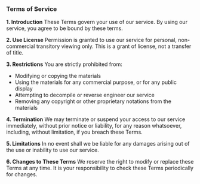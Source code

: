 ### Terms of Service

**1. Introduction**
These Terms govern your use of our service. By using our service, you agree to be bound by these terms.

**2. Use License**
Permission is granted to use our service for personal, non-commercial transitory viewing only. This is a grant of license, not a transfer of title.

**3. Restrictions**
You are strictly prohibited from:
- Modifying or copying the materials
- Using the materials for any commercial purpose, or for any public display
- Attempting to decompile or reverse engineer our service
- Removing any copyright or other proprietary notations from the materials

**4. Termination**
We may terminate or suspend your access to our service immediately, without prior notice or liability, for any reason whatsoever, including, without limitation, if you breach these Terms.

**5. Limitations**
In no event shall we be liable for any damages arising out of the use or inability to use our service.

**6. Changes to These Terms**
We reserve the right to modify or replace these Terms at any time. It is your responsibility to check these Terms periodically for changes.
